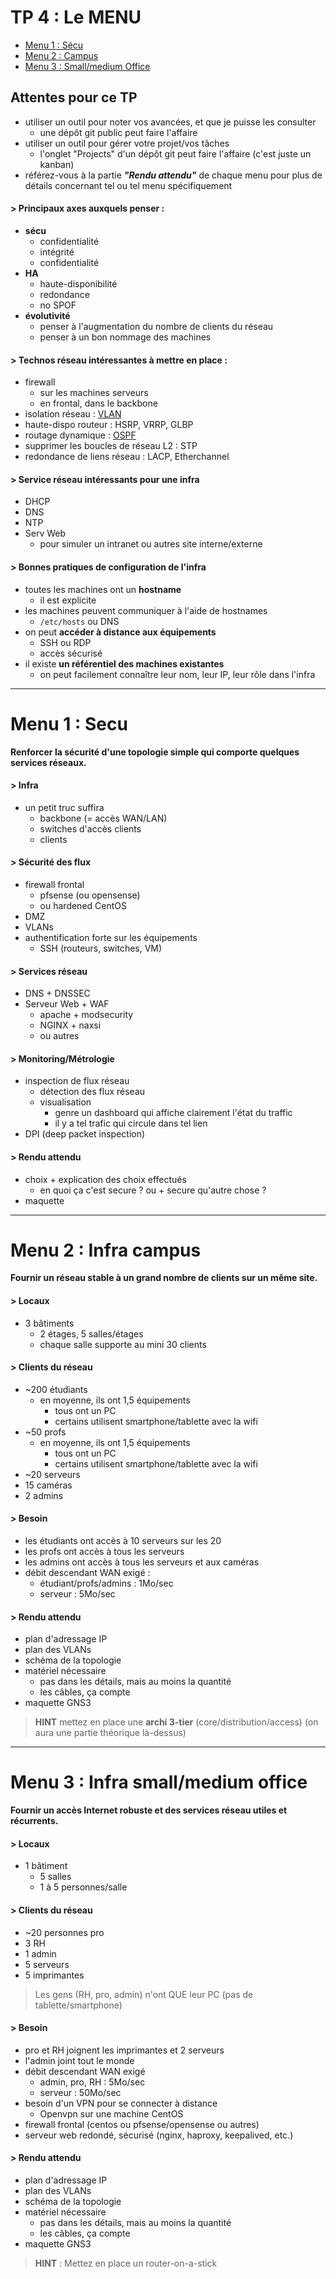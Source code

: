 # TP 4 : Le MENU

* [Menu 1 : Sécu](#menu-1--secu)
* [Menu 2 : Campus](#menu-2--infra-campus)
* [Menu 3 : Small/medium Office](#menu-3--infra-smallmedium-office)

## Attentes pour ce TP
* utiliser un outil pour noter vos avancées, et que je puisse les consulter
  * une dépôt git public peut faire l'affaire
* utiliser un outil pour gérer votre projet/vos tâches
  * l'onglet "Projects" d'un dépôt git peut faire l'affaire (c'est juste un kanban)
* référez-vous à la partie ***"Rendu attendu"*** de chaque menu pour plus de détails concernant tel ou tel menu spécifiquement

#### > Principaux axes auxquels penser :

* **sécu**
  * confidentialité
  * intégrité
  * confidentialité
* **HA**
  * haute-disponibilité
  * redondance
  * no SPOF
* **évolutivité**
  * penser à l'augmentation du nombre de clients du réseau
  * penser à un bon nommage des machines

#### > Technos réseau intéressantes à mettre en place :

* firewall
  * sur les machines serveurs
  * en frontal, dans le backbone
* isolation réseau : [VLAN](../../cours/3.md#vlan)
* haute-dispo routeur : HSRP, VRRP, GLBP
* routage dynamique : [OSPF](../../cours/3.md#ospf)
* supprimer les boucles de réseau L2 : STP
* redondance de liens réseau : LACP, Etherchannel

#### > Service réseau intéressants pour une infra

* DHCP
* DNS
* NTP
* Serv Web
  * pour simuler un intranet ou autres site interne/externe

#### > Bonnes pratiques de configuration de l'infra

* toutes les machines ont un **hostname**
  * il est explicite
* les machines peuvent communiquer à l'aide de hostnames
  * `/etc/hosts` ou DNS
* on peut **accéder à distance aux équipements**
  * SSH ou RDP
  * accès sécurisé
* il existe **un référentiel des machines existantes**
  * on peut facilement connaître leur nom, leur IP, leur rôle dans l'infra

---

# Menu 1 : Secu

**Renforcer la sécurité d'une topologie simple qui comporte quelques services réseaux.**

#### > Infra

* un petit truc suffira
  * backbone (= accès WAN/LAN)
  * switches d'accès clients
  * clients

#### > Sécurité des flux

* firewall frontal
  * pfsense (ou opensense)
  * ou hardened CentOS
* DMZ
* VLANs
* authentification forte sur les équipements
  * SSH (routeurs, switches, VM)

#### > Services réseau

* DNS + DNSSEC
* Serveur Web + WAF 
  * apache + modsecurity
  * NGINX + naxsi
  * ou autres

#### > Monitoring/Métrologie

* inspection de flux réseau
  * détection des flux réseau
  * visualisation
    * genre un dashboard qui affiche clairement l'état du traffic
    * il y a tel trafic qui circule dans tel lien
* DPI (deep packet inspection)

#### > Rendu attendu
* choix + explication des choix effectués
  * en quoi ça c'est secure ? ou + secure qu'autre chose ?
* maquette

---

# Menu 2 : Infra campus

**Fournir un réseau stable à un grand nombre de clients sur un même site.**

#### > Locaux
* 3 bâtiments
  * 2 étages, 5 salles/étages
  * chaque salle supporte au mini 30 clients

#### > Clients du réseau

* ~200 étudiants
  * en moyenne, ils ont 1,5 équipements
    * tous ont un PC
    * certains utilisent smartphone/tablette avec la wifi
* ~50 profs
  * en moyenne, ils ont 1,5 équipements
    * tous ont un PC
    * certains utilisent smartphone/tablette avec la wifi
* ~20 serveurs
* 15 caméras
* 2 admins

#### > Besoin

* les étudiants ont accès à 10 serveurs sur les 20
* les profs ont accès à tous les serveurs
* les admins ont accès à tous les serveurs et aux caméras
* débit descendant WAN exigé : 
  * étudiant/profs/admins : 1Mo/sec
  * serveur : 5Mo/sec

#### > Rendu attendu

* plan d'adressage IP
* plan des VLANs
* schéma de la topologie
* matériel nécessaire
  * pas dans les détails, mais au moins la quantité
  * les câbles, ça compte
* maquette GNS3

> **HINT**  mettez en place une **archi 3-tier** (core/distribution/access) (on aura une partie théorique là-dessus)

---

# Menu 3 : Infra small/medium office

**Fournir un accès Internet robuste et des services réseau utiles et récurrents.**

#### > Locaux

* 1 bâtiment
  * 5 salles
  * 1 à 5 personnes/salle

#### > Clients du réseau

* ~20 personnes pro
* 3 RH
* 1 admin
* 5 serveurs
* 5 imprimantes

> Les gens (RH, pro, admin) n'ont QUE leur PC (pas de tablette/smartphone)

#### > Besoin

* pro et RH joignent les imprimantes et 2 serveurs
* l'admin joint tout le monde
* débit descendant WAN exigé
  * admin, pro, RH : 5Mo/sec 
  * serveur : 50Mo/sec
* besoin d'un VPN pour se connecter à distance
  * Openvpn sur une machine CentOS
* firewall frontal (centos ou pfsense/opensense ou autres)
* serveur web redondé, sécurisé (nginx, haproxy, keepalived, etc.)

#### > Rendu attendu

* plan d'adressage IP
* plan des VLANs
* schéma de la topologie
* matériel nécessaire
  * pas dans les détails, mais au moins la quantité
  * les câbles, ça compte
* maquette GNS3

> **HINT** : Mettez en place un router-on-a-stick

